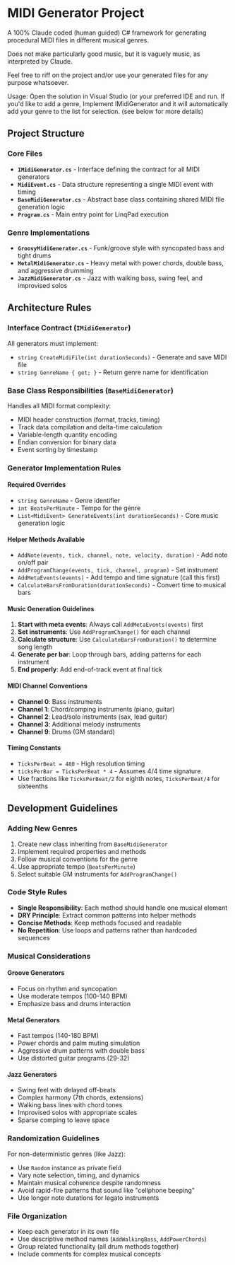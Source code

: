 # MIDI Generator Project

A 100% Claude coded (human guided) C# framework for generating procedural MIDI files in different musical genres.

Does not make particularly good music, but it is vaguely music, as interpreted by Claude. 

Feel free to riff on the project and/or use your generated files for any purpose whatsoever.

Usage: Open the solution in Visual Studio (or your preferred IDE and run. If you'd like to add a genre, Implement IMidiGenerator and it will automatically add your genre to the list for selection. (see below for more details)

## Project Structure

### Core Files
- **`IMidiGenerator.cs`** - Interface defining the contract for all MIDI generators
- **`MidiEvent.cs`** - Data structure representing a single MIDI event with timing
- **`BaseMidiGenerator.cs`** - Abstract base class containing shared MIDI file generation logic
- **`Program.cs`** - Main entry point for LinqPad execution

### Genre Implementations
- **`GroovyMidiGenerator.cs`** - Funk/groove style with syncopated bass and tight drums
- **`MetalMidiGenerator.cs`** - Heavy metal with power chords, double bass, and aggressive drumming
- **`JazzMidiGenerator.cs`** - Jazz with walking bass, swing feel, and improvised solos

## Architecture Rules

### Interface Contract (`IMidiGenerator`)
All generators must implement:
- `string CreateMidiFile(int durationSeconds)` - Generate and save MIDI file
- `string GenreName { get; }` - Return genre name for identification

### Base Class Responsibilities (`BaseMidiGenerator`)
Handles all MIDI format complexity:
- MIDI header construction (format, tracks, timing)
- Track data compilation and delta-time calculation
- Variable-length quantity encoding
- Endian conversion for binary data
- Event sorting by timestamp

### Generator Implementation Rules

#### Required Overrides
- `string GenreName` - Genre identifier
- `int BeatsPerMinute` - Tempo for the genre
- `List<MidiEvent> GenerateEvents(int durationSeconds)` - Core music generation logic

#### Helper Methods Available
- `AddNote(events, tick, channel, note, velocity, duration)` - Add note on/off pair
- `AddProgramChange(events, tick, channel, program)` - Set instrument
- `AddMetaEvents(events)` - Add tempo and time signature (call this first)
- `CalculateBarsFromDuration(durationSeconds)` - Convert time to musical bars

#### Music Generation Guidelines

1. **Start with meta events**: Always call `AddMetaEvents(events)` first
2. **Set instruments**: Use `AddProgramChange()` for each channel
3. **Calculate structure**: Use `CalculateBarsFromDuration()` to determine song length
4. **Generate per bar**: Loop through bars, adding patterns for each instrument
5. **End properly**: Add end-of-track event at final tick

#### MIDI Channel Conventions
- **Channel 0**: Bass instruments
- **Channel 1**: Chord/comping instruments (piano, guitar)
- **Channel 2**: Lead/solo instruments (sax, lead guitar)
- **Channel 3**: Additional melody instruments
- **Channel 9**: Drums (GM standard)

#### Timing Constants
- `TicksPerBeat = 480` - High resolution timing
- `ticksPerBar = TicksPerBeat * 4` - Assumes 4/4 time signature
- Use fractions like `TicksPerBeat/2` for eighth notes, `TicksPerBeat/4` for sixteenths

## Development Guidelines

### Adding New Genres

1. Create new class inheriting from `BaseMidiGenerator`
2. Implement required properties and methods
3. Follow musical conventions for the genre
4. Use appropriate tempo (`BeatsPerMinute`)
5. Select suitable GM instruments for `AddProgramChange()`

### Code Style Rules

- **Single Responsibility**: Each method should handle one musical element
- **DRY Principle**: Extract common patterns into helper methods
- **Concise Methods**: Keep methods focused and readable
- **No Repetition**: Use loops and patterns rather than hardcoded sequences

### Musical Considerations

#### Groove Generators
- Focus on rhythm and syncopation
- Use moderate tempos (100-140 BPM)
- Emphasize bass and drums interaction

#### Metal Generators  
- Fast tempos (140-180 BPM)
- Power chords and palm muting simulation
- Aggressive drum patterns with double bass
- Use distorted guitar programs (29-32)

#### Jazz Generators
- Swing feel with delayed off-beats
- Complex harmony (7th chords, extensions)
- Walking bass lines with chord tones
- Improvised solos with appropriate scales
- Sparse comping to leave space

### Randomization Guidelines

For non-deterministic genres (like Jazz):
- Use `Random` instance as private field
- Vary note selection, timing, and dynamics
- Maintain musical coherence despite randomness
- Avoid rapid-fire patterns that sound like "cellphone beeping"
- Use longer note durations for legato instruments

### File Organization

- Keep each generator in its own file
- Use descriptive method names (`AddWalkingBass`, `AddPowerChords`)
- Group related functionality (all drum methods together)
- Include comments for complex musical concepts

